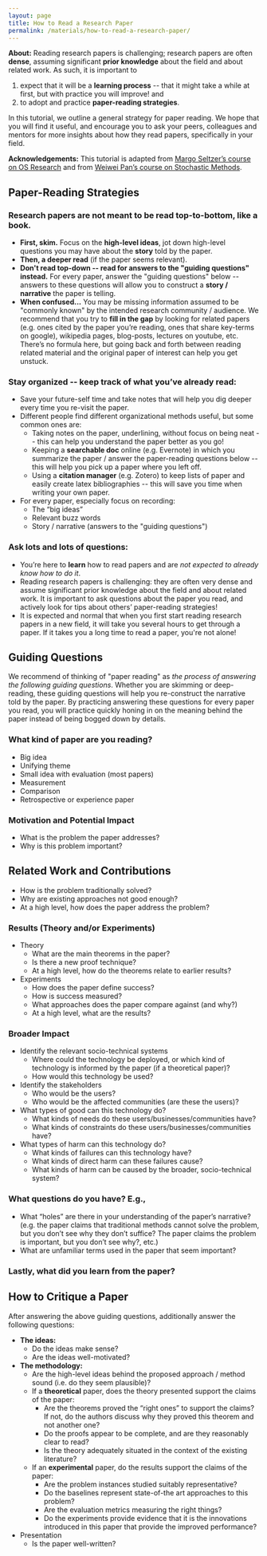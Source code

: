 ```yaml
---
layout: page
title: How to Read a Research Paper
permalink: /materials/how-to-read-a-research-paper/
---
```


**About:** 
Reading research papers is challenging; research papers are often **dense**, assuming significant **prior knowledge** about the field and about related work. 
As such, it is important to
1. expect that it will be a **learning process** -- that it might take a while at first, but with practice you will improve! and
2. to adopt and practice **paper-reading strategies**.

In this tutorial, we outline a general strategy for paper reading. 
We hope that you will find it useful, and encourage you to ask your peers, colleagues and mentors for more insights about how they read papers, specifically in your field.

**Acknowledgements:** This tutorial is adapted from [Margo Seltzer’s course on OS Research](https://www.seltzer.com/margo/teaching/CS508.21/intro.html) and from  [Weiwei Pan’s course on Stochastic Methods](https://docs.google.com/document/d/1MPEOSairUkktoZmX1N8zcIaENjyirt-JgRfSD-HBymk/edit).


## Paper-Reading Strategies

### Research papers are **not** meant to be read top-to-bottom, like a book. 
* **First, skim.** Focus on the **high-level ideas**, jot down high-level questions you may have about the **story** told by the paper.
* **Then, a deeper read** (if the paper seems relevant). 
* **Don't read top-down -- read for answers to the "guiding questions" instead.** For every paper, answer the "guiding questions" below -- answers to these questions will allow you to construct a **story / narrative** the paper is telling.
* **When confused...** You may be missing information assumed to be "commonly known" by the intended research community / audience. We recommend that you try to **fill in the gap** by looking for related papers (e.g. ones cited by the paper you’re reading, ones that share key-terms on google), wikipedia pages, blog-posts, lectures on youtube, etc. There’s no formula here, but going back and forth between reading related material and the original paper of interest can help you get unstuck.

### Stay organized -- keep track of what you’ve already read:
* Save your future-self time and take notes that will help you dig deeper every time you re-visit the paper. 
* Different people find different organizational methods useful, but some common ones are:
  - Taking notes on the paper, underlining, without focus on being neat -- this can help you understand the paper better as you go!
  - Keeping a **searchable doc** online (e.g. Evernote) in which you summarize the paper / answer the paper-reading questions below -- this will help you pick up a paper where you left off.
  - Using a **citation manager** (e.g. Zotero) to keep lists of paper and easily create latex bibliographies -- this will save you time when writing your own paper.
* For every paper, especially focus on recording:
  - The “big ideas”
  - Relevant buzz words
  - Story / narrative (answers to the "guiding questions")

### Ask lots and lots of questions:
* You’re here to **learn** how to read papers and are *not expected to already know how to do it*.
* Reading research papers is challenging: they are often very dense and assume significant prior knowledge about the field and about related work. It is important to ask questions about the paper you read, and actively look for tips about others’ paper-reading strategies! 
* It is expected and normal that when you first start reading research papers in a new field, it will take you several hours to get through a paper. If it takes you a long time to read a paper, you're not alone!


## Guiding Questions

We recommend of thinking of "paper reading" as *the process of answering the following guiding questions*.
Whether you are skimming or deep-reading, these guiding questions will help you re-construct the narrative told by the paper.
By practicing answering these questions for every paper you read, you will practice quickly honing in on the meaning behind the paper instead of being bogged down by details. 

### What kind of paper are you reading? 
* Big idea 
* Unifying theme 
* Small idea with evaluation (most papers)
* Measurement
* Comparison
* Retrospective or experience paper

### Motivation and Potential Impact 
* What is the problem the paper addresses?
* Why is this problem important?

## Related Work and Contributions 
* How is the problem traditionally solved?
* Why are existing approaches not good enough?
* At a high level, how does the paper address the problem?

### Results (Theory and/or Experiments)
* Theory
  - What are the main theorems in the paper?
  - Is there a new proof technique?
  - At a high level, how do the theorems relate to earlier results?
* Experiments
  - How does the paper define success?
  - How is success measured?
  - What approaches does the paper compare against (and why?)
  - At a high level, what are the results?

### Broader Impact
* Identify the relevant socio-technical systems
  - Where could the technology be deployed, or which kind of technology is informed by the paper (if a theoretical paper)?
  - How would this technology be used?
* Identify the stakeholders
  - Who would be the users?
  - Who would be the affected communities (are these the users)?
* What types of good can this technology do?
  - What kinds of needs do these users/businesses/communities have?
  - What kinds of constraints do these users/businesses/communities have?
* What types of harm can this technology do?
  - What kinds of failures can this technology have?
  - What kinds of direct harm can these failures cause?
  - What kinds of harm can be caused by the broader, socio-technical system?

### What questions do you have? E.g.,
* What “holes” are there in your understanding of the paper’s narrative? (e.g. the paper claims that traditional methods cannot solve the problem, but you don’t see why they don’t suffice? The paper claims the problem is important, but you don’t see why?, etc.)
* What are unfamiliar terms used in the paper that seem important?

### Lastly, what did you learn from the paper?


## How to Critique a Paper

After answering the above guiding questions, additionally answer the following questions:

* **The ideas:**
  - Do the ideas make sense?
  - Are the ideas well-motivated?
* **The methodology:**
  - Are the high-level ideas behind the proposed approach / method sound (i.e. do they seem plausible)?
  - If a **theoretical** paper, does the theory presented support the claims of the paper:
    - Are the theorems proved the “right ones” to support the claims? If not, do the authors discuss why they proved this theorem and not another one?
    - Do the proofs appear to be complete, and are they reasonably clear to read?
    - Is the theory adequately situated in the context of the existing literature?
  - If an **experimental** paper, do the results support the claims of the paper:
    - Are the problem instances studied suitably representative? 
    - Do the baselines represent state-of-the art approaches to this problem?
    - Are the evaluation metrics measuring the right things? 
    - Do the experiments provide evidence that it is the innovations introduced in this paper that provide the improved performance?
* Presentation
  - Is the paper well-written?


